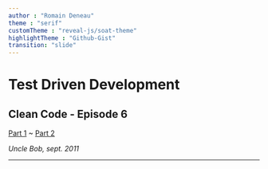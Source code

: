 ```yaml
---
author : "Romain Deneau"
theme : "serif"
customTheme : "reveal-js/soat-theme"
highlightTheme : "Github-Gist"
transition: "slide"
---
```


# Test Driven Development

## Clean Code - Episode 6

[Part 1](https://cleancoders.com/episode/clean-code-episode-6-p1/show)
~
[Part 2](https://cleancoders.com/episode/clean-code-episode-6-p2/show)

_Uncle Bob, sept. 2011_

---

